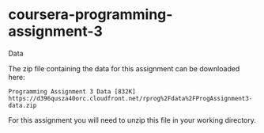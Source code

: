 # coursera-programming-assignment-3

Data

The zip file containing the data for this assignment can be downloaded here:

    Programming Assignment 3 Data [832K] 
    https://d396qusza40orc.cloudfront.net/rprog%2Fdata%2FProgAssignment3-data.zip

For this assignment you will need to unzip this file in your working directory.
